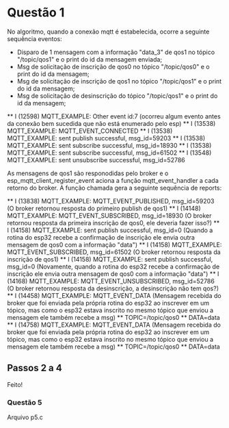 # Questão 1

No algoritmo, quando a conexão mqtt é estabelecida, ocorre a seguinte sequência eventos:

* Disparo de 1 mensagem com a informação "data_3" de qos1 no tópico "/topic/qos1" e o print do id da mensagem enviada;
* Msg de solicitação de inscrição de qos0 no tópico "/topic/qos0" e o print do id da mensagem;
* Msg de solicitação de inscrição de qos1 no tópico "/topic/qos1" e o print do id da mensagem;
* Msg de solicitação de desinscrição do tópico "/topic/qos1" e o print do id da mensagem;

** I (12598) MQTT_EXAMPLE: Other event id:7 (ocorreu algum evento antes da conexão bem sucedida que não está enumerado pelo esp)
** I (13538) MQTT_EXAMPLE: MQTT_EVENT_CONNECTED
** I (13538) MQTT_EXAMPLE: sent publish successful, msg_id=59203
** I (13538) MQTT_EXAMPLE: sent subscribe successful, msg_id=18930
** I (13538) MQTT_EXAMPLE: sent subscribe successful, msg_id=61502
** I (13548) MQTT_EXAMPLE: sent unsubscribe successful, msg_id=52786

As mensagens de qos1 são responodidas pelo broker e o esp_mqtt_client_register_event aciona a função mqtt_event_handler a cada retorno do broker. A função chamada gera a seguinte sequência de reports:

** I (13838) MQTT_EXAMPLE: MQTT_EVENT_PUBLISHED, msg_id=59203 (O broker retornou resposta do primeiro publish de qos1)
** I (14148) MQTT_EXAMPLE: MQTT_EVENT_SUBSCRIBED, msg_id=18930 (O broker retornou resposta da primeira inscrição de qos0, ele deveria fazer isso?)
** I (14158) MQTT_EXAMPLE: sent publish successful, msg_id=0 (Quando a rotina do esp32 recebe a confirmação de inscrição ele envia outra mensagem de qos0 com a informação "data")
** I (14158) MQTT_EXAMPLE: MQTT_EVENT_SUBSCRIBED, msg_id=61502 (O broker retornou resposta da inscrição de qos1)
** I (14158) MQTT_EXAMPLE: sent publish successful, msg_id=0 (Novamente, quando a rotina do esp32 recebe a confirmação de inscrição ele envia outra mensagem de qos0 com a informação "data")
** I (14168) MQTT_EXAMPLE: MQTT_EVENT_UNSUBSCRIBED, msg_id=52786 (O broker retornou resposta da desinscrição, a desinscrição não tem qos?)
** I (14458) MQTT_EXAMPLE: MQTT_EVENT_DATA (Mensagem recebida do broker que foi enviada pela própria rotina do esp32 ao inscrever em um tópico, mas como o esp32 estava inscrito no mesmo tópico que enviou a mensagem ele também recebe a msg)
** TOPIC=/topic/qos0
** DATA=data
** I (14758) MQTT_EXAMPLE: MQTT_EVENT_DATA (Mensagem recebida do broker que foi enviada pela própria rotina do esp32 ao inscrever em um tópico, mas como o esp32 estava inscrito no mesmo tópico que enviou a mensagem ele também recebe a msg)
** TOPIC=/topic/qos0
** DATA=data

## Passos 2 a 4

Feito!

### Questão 5

Arquivo p5.c
